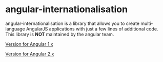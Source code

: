 # angular-internationalisation
angular-internationalisation is a library that allows you to create multi-language AngularJS applications with just a few lines of additional code. This library is **NOT** maintained by the angular team.


[Version for Angular 1.x](Angular-1.x/README.md)

[Version for Angular 2.x](Angular-2.x/README.md)
